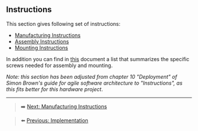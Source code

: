 ## Instructions

This section gives following set of instructions:
* [Manufacturing Instructions](/Documentation/8.1-manufacturing-instructions.md)
* [Assembly Instructions](/Documentation/8.2-assembly-instructions.md)
* [Mounting Instructions](/Documentation/8.3-mounting-instructions.md)

In addition you can find in [this](/Documentation/8.4-list-of-screws.md) document a list that summarizes the specific screws needed for assembly and mounting. 

*Note: this section has been adjusted from chapter 10 "Deployment" of Simon Brown's guide for agile software architecture to "Instructions", as this fits better for this hardware project*.

***

> ➡️ [Next: Manufacturing Instructions](./8.1-manufacturing-instructions.md)

> ⬅️ [Previous: Implementation](./07-Implementation.md)


